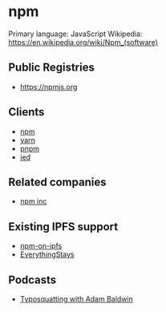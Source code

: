 # npm

Primary language: JavaScript
Wikipedia: https://en.wikipedia.org/wiki/Npm_(software)

## Public Registries

- https://npmjs.org

## Clients

- [npm](https://github.com/npm/cli)
- [yarn](https://github.com/yarnpkg/yarn)
- [pnpm](https://github.com/pnpm/pnpm)
- [ied](https://github.com/alexanderGugel/ied)

## Related companies

- [npm inc](https://www.npmjs.com/about)

## Existing IPFS support

- [npm-on-ipfs](https://github.com/ipfs-shipyard/npm-on-ipfs)
- [EverythingStays](http://everythingstays.com/)

## Podcasts

- [Typosquatting with Adam Baldwin](https://manifest.fm/9)
